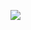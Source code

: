 
![](https://komarev.com/ghpvc/?username=pablogventura)

<p align="left">
    <a href="https://github.com/anuraghazra/github-readme-stats"><img alt="" src="https://github-readme-stats.vercel.app/api?username=pablogventura&show_icons=true&include_all_commits=true&count_private=true"/></a>
    <a href="https://github.com/anuraghazra/github-readme-stats"><img alt="" src="https://github-readme-stats.vercel.app/api/top-langs/?username=pablogventura&layout=compact"/></a>
    <!--&hide=HTML,CSS,Rich Text Format-->
</p>

